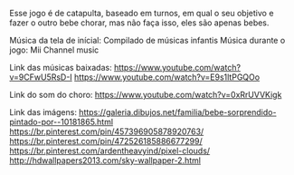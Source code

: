 Esse jogo é de catapulta, baseado em turnos, em qual o seu objetivo e fazer o outro bebe chorar, mas não faça isso,
eles são apenas bebes.

Música da tela de inícial: Compilado de músicas infantis
Música durante o jogo: Mii Channel music


Link das músicas baixadas:
<https://www.youtube.com/watch?v=9CFwU5RsD-I>
<https://www.youtube.com/watch?v=E9s1ltPGQOo>

Link do som do choro:
<https://www.youtube.com/watch?v=0xRrUVVKigk>

Link das imágens:
<https://galeria.dibujos.net/familia/bebe-sorprendido-pintado-por--10181865.html>
<https://br.pinterest.com/pin/457396905878920763/>
<https://br.pinterest.com/pin/472526185886677299/>
<https://br.pinterest.com/ardentheavyind/pixel-clouds/>
<http://hdwallpapers2013.com/sky-wallpaper-2.html>
